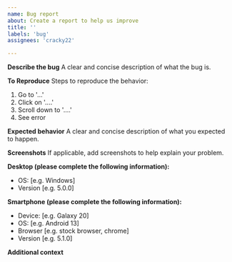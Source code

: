 ```yaml
---
name: Bug report
about: Create a report to help us improve
title: ''
labels: 'bug'
assignees: 'cracky22'

---
```


**Describe the bug**
A clear and concise description of what the bug is.

**To Reproduce**
Steps to reproduce the behavior:
1. Go to '...'
2. Click on '....'
3. Scroll down to '....'
4. See error

**Expected behavior**
A clear and concise description of what you expected to happen.

**Screenshots**
If applicable, add screenshots to help explain your problem.

**Desktop (please complete the following information):**
 - OS: [e.g. Windows]
 - Version [e.g. 5.0.0]

**Smartphone (please complete the following information):**
 - Device: [e.g. Galaxy 20]
 - OS: [e.g. Android 13]
 - Browser [e.g. stock browser, chrome]
 - Version [e.g. 5.1.0]

**Additional context**
